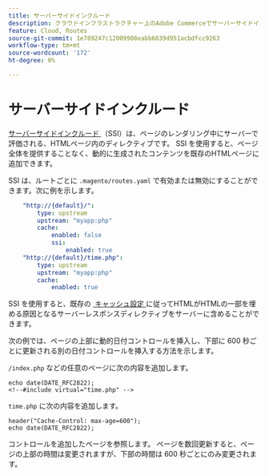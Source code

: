 ```yaml
---
title: サーバーサイドインクルード
description: クラウドインフラストラクチャー上のAdobe Commerceでサーバーサイドインクルードを使用する方法について説明します。
feature: Cloud, Routes
source-git-commit: 1e789247c12009908eabb6039d951acbdfcc9263
workflow-type: tm+mt
source-wordcount: '172'
ht-degree: 0%

---
```


# サーバーサイドインクルード

[&#x200B; サーバーサイドインクルード &#x200B;](https://nginx.org/en/docs/http/ngx_http_ssi_module.html) （SSI）は、ページのレンダリング中にサーバーで評価される、HTMLページ内のディレクティブです。 SSI を使用すると、ページ全体を提供することなく、動的に生成されたコンテンツを既存のHTMLページに追加できます。

SSI は、ルートごとに `.magento/routes.yaml` で有効または無効にすることができます。次に例を示します。

```yaml
    "http://{default}/":
        type: upstream
        upstream: "myapp:php"
        cache:
            enabled: false
            ssi:
                enabled: true
    "http://{default}/time.php":
        type: upstream
        upstream: "myapp:php"
        cache:
            enabled: true
```

SSI を使用すると、既存の [&#x200B; キャッシュ設定 &#x200B;](caching.md) に従ってHTMLがHTMLの一部を埋める原因となるサーバーレスポンスディレクティブをサーバーに含めることができます。

次の例では、ページの上部に動的日付コントロールを挿入し、下部に 600 秒ごとに更新される別の日付コントロールを挿入する方法を示します。

`/index.php` などの任意のページに次の内容を追加します。

```php?start_inline=1
echo date(DATE_RFC2822);
<!--#include virtual="time.php" -->
```

`time.php` に次の内容を追加します。

```php?start_inline=1
header("Cache-Control: max-age=600");
echo date(DATE_RFC2822);
```

コントロールを追加したページを参照します。 ページを数回更新すると、ページの上部の時間は変更されますが、下部の時間は 600 秒ごとにのみ変更されます。
